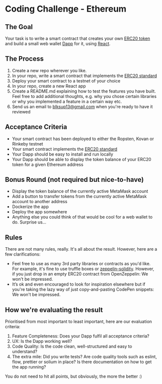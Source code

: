 # Coding Challenge - Ethereum

## The Goal
Your task is to write a smart contract that creates your own [ERC20 token](https://en.wikipedia.org/wiki/ERC20) and build a small web wallet [Dapp](https://ethereum.stackexchange.com/questions/383/what-is-a-dapp) for it, using [React](https://reactjs.org).

## The Process
1. Create a new repo wherever you like.
1. In your repo, write a smart contract that implements the [ERC20 standard](https://theethereum.wiki/w/index.php/ERC20_Token_Standard)
1. Deploy your smart contract to a testnet of your choice
1. In your repo, create a new React app
1. Create a README.md explaining how to test the features you have built. Feel free to add additional thoughts, e.g. why you chose certain libraries or why you implemented a feature in a certain way etc.
1. Send us an email to blksup13@gmail.com when you're ready to have it reviewed

## Acceptance Criteria
* Your smart contract has been deployed to either the Ropsten, Kovan or Rinkeby testnet
* Your smart contract implements the [ERC20 standard](https://theethereum.wiki/w/index.php/ERC20_Token_Standard)
* Your Dapp should be easy to install and run locally
* Your Dapp should be able to display the token balance of your ERC20 token for a given Ethereum address

## Bonus Round (not required but nice-to-have)
* Display the token balance of the currently active MetaMask account
* Add a button to transfer tokens from the currently active MetaMask account to another address
* Dockerize the app
* Deploy the app somewhere
* Anything else you could think of that would be cool for a web wallet to do. Surprise us…

## Rules
There are not many rules, really. It's all about the result. However, here are a few clarifications:

* Feel free to use as many 3rd party libraries or contracts as you'd like. For example, it's fine to use truffle boxes or [zeppelin-solidity](https://github.com/OpenZeppelin/zeppelin-solidity). However, if you just drop in an empty ERC20 contract from OpenZeppelin: We won't be impressed.
* It’s ok and even encouraged to look for inspiration elsewhere but if you're taking the lazy way of just copy-and-pasting CodePen snippets: We won't be impressed.

## How we're evaluating the result
Prioritised from most important to least important, here are our evaluation criteria:

1. Feature Completeness: Does your Dapp fulfil all acceptance criteria?
1. UX: Is the Dapp working well?
1. Code Quality: Is the code clean, well-structured and easy to understand?
1. The extra mile: Did you write tests? Are code quality tools such as eslint, flow, prettier or solium in place? Is there documentation on how to get the app running?

You do not need to hit all points, but obviously, the more the better :)
